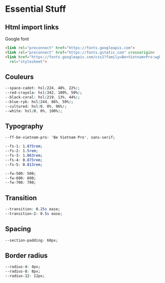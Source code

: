 # Essential Stuff

## Html import links

Google font

``` html
<link rel="preconnect" href="https://fonts.googleapis.com">
<link rel="preconnect" href="https://fonts.gstatic.com" crossorigin>
<link href="https://fonts.googleapis.com/css2?family=Be+Vietnam+Pro:wght@400;500;600;700&display=swap"
  rel="stylesheet">
```



## Couleurs

``` css
--space-cadet: hsl(224, 48%, 22%);
--red-crayola: hsl(342, 100%, 50%);
--black-coral: hsl(219, 13%, 44%);
--blue-ryb: hsl(244, 86%, 59%);
--cultured: hsl(0, 0%, 96%);
--white: hsl(0, 0%, 100%);
```

## Typography

``` css
--ff-be-vietnam-pro: 'Be Vietnam Pro', sans-serif;

--fs-1: 1.875rem;
--fs-2: 1.5rem;
--fs-3: 1.063rem;
--fs-4: 0.875rem;
--fs-5: 0.813rem;

--fw-500: 500;
--fw-600: 600;
--fw-700: 700;
```

## Transition

``` css
--transition: 0.25s ease;
--transition-2: 0.5s ease;
```

## Spacing

``` css
--section-padding: 60px;
```

## Border radius

``` css
--radius-4: 4px;
--radius-8: 8px;
--radius-12: 12px;
```
